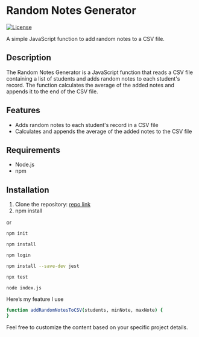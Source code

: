 # Random Notes Generator

[![License](https://img.shields.io/badge/license-MIT-blue.svg)](LICENSE)

A simple JavaScript function to add random notes to a CSV file.

## Description

The Random Notes Generator is a JavaScript function that reads a CSV file containing a list of students and adds random notes to each student's record. The function calculates the average of the added notes and appends it to the end of the CSV file.

## Features

- Adds random notes to each student's record in a CSV file
- Calculates and appends the average of the added notes to the CSV file

## Requirements

- Node.js
- npm 

## Installation

1. Clone the repository: <a href="git@github.com:Mitsuya77/rendu-2-open-source.git">repo link</a>
2. npm install

or 

```bash 
npm init 
```
```bash 
npm install 
```
```bash 
npm login  
```
```bash 
npm install --save-dev jest 
```
```bash 
npx test
```
```bash 
node index.js
```

Here’s my feature I use 

```bash 
function addRandomNotesToCSV(students, minNote, maxNote) {
} 
```

Feel free to customize the content based on your specific project details.
